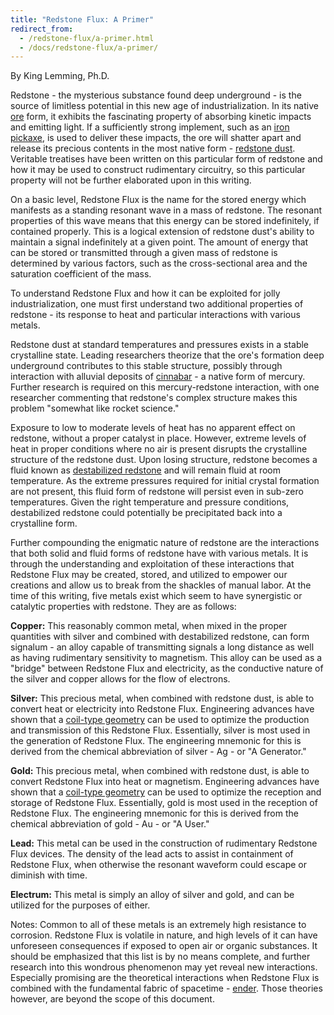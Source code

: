 ```yaml
---
title: "Redstone Flux: A Primer"
redirect_from:
  - /redstone-flux/a-primer.html
  - /docs/redstone-flux/a-primer/
---
```


By King Lemming, Ph.D.

Redstone - the mysterious substance found deep underground - is the source of
limitless potential in this new age of industrialization. In its native
[ore](https://minecraft.gamepedia.com/Redstone_Ore) form, it exhibits the
fascinating property of absorbing kinetic impacts and emitting light. If a
sufficiently strong implement, such as an [iron
pickaxe](https://minecraft.gamepedia.com/Pickaxe), is used to deliver these
impacts, the ore will shatter apart and release its precious contents in the
most native form - [redstone dust](https://minecraft.gamepedia.com/Redstone).
Veritable treatises have been written on this particular form of redstone and
how it may be used to construct rudimentary circuitry, so this particular
property will not be further elaborated upon in this writing.

On a basic level, Redstone Flux is the name for the stored energy which
manifests as a standing resonant wave in a mass of redstone. The resonant
properties of this wave means that this energy can be stored indefinitely, if
contained properly. This is a logical extension of redstone dust's ability to
maintain a signal indefinitely at a given point. The amount of energy that can
be stored or transmitted through a given mass of redstone is determined by
various factors, such as the cross-sectional area and the saturation coefficient
of the mass.

To understand Redstone Flux and how it can be exploited for jolly
industrialization, one must first understand two additional properties of
redstone - its response to heat and particular interactions with various metals.

Redstone dust at standard temperatures and pressures exists in a stable
crystalline state. Leading researchers theorize that the ore's formation deep
underground contributes to this stable structure, possibly through interaction
with alluvial deposits of
[cinnabar](/docs/thermal-foundation/materials/cinnabar/) - a native form of
mercury. Further research is required on this mercury-redstone interaction, with
one researcher commenting that redstone's complex structure makes this problem
"somewhat like rocket science."

Exposure to low to moderate levels of heat has no apparent effect on redstone,
without a proper catalyst in place. However, extreme levels of heat in proper
conditions where no air is present disrupts the crystalline structure of the
redstone dust. Upon losing structure, redstone becomes a fluid known as
[destabilized redstone](/docs/thermal-foundation/fluids/destabilized-redstone/)
and will remain fluid at room temperature. As the extreme pressures required for
initial crystal formation are not present, this fluid form of redstone will
persist even in sub-zero temperatures. Given the right temperature and pressure
conditions, destabilized redstone could potentially be precipitated back into a
crystalline form.

Further compounding the enigmatic nature of redstone are the interactions that
both solid and fluid forms of redstone have with various metals. It is through
the understanding and exploitation of these interactions that Redstone Flux may
be created, stored, and utilized to empower our creations and allow us to break
from the shackles of manual labor. At the time of this writing, five metals
exist which seem to have synergistic or catalytic properties with redstone. They
are as follows:

**Copper:** This reasonably common metal, when mixed in the proper quantities
with silver and combined with destabilized redstone, can form signalum - an
alloy capable of transmitting signals a long distance as well as having
rudimentary sensitivity to magnetism. This alloy can be used as a "bridge"
between Redstone Flux and electricity, as the conductive nature of the silver
and copper allows for the flow of electrons.

**Silver:** This precious metal, when combined with redstone dust, is able to
convert heat or electricity into Redstone Flux. Engineering advances have shown
that a [coil-type
geometry](/docs/thermal-foundation/materials/redstone-transmission-coil/) can be
used to optimize the production and transmission of this Redstone Flux.
Essentially, silver is most used in the generation of Redstone Flux. The
engineering mnemonic for this is derived from the chemical abbreviation of
silver - Ag - or "A Generator."

**Gold:** This precious metal, when combined with redstone dust, is able to
convert Redstone Flux into heat or magnetism. Engineering advances have shown
that a [coil-type
geometry](/docs/thermal-foundation/materials/redstone-reception-coil/) can be
used to optimize the reception and storage of Redstone Flux. Essentially, gold
is most used in the reception of Redstone Flux. The engineering mnemonic for
this is derived from the chemical abbreviation of gold - Au - or "A User."

**Lead:** This metal can be used in the construction of rudimentary Redstone
Flux devices. The density of the lead acts to assist in containment of Redstone
Flux, when otherwise the resonant waveform could escape or diminish with time.

**Electrum:** This metal is simply an alloy of silver and gold, and can be
utilized for the purposes of either.

Notes: Common to all of these metals is an extremely high resistance to
corrosion. Redstone Flux is volatile in nature, and high levels of it can have
unforeseen consequences if exposed to open air or organic substances. It should
be emphasized that this list is by no means complete, and further research into
this wondrous phenomenon may yet reveal new interactions. Especially promising
are the theoretical interactions when Redstone Flux is combined with the
fundamental fabric of spacetime -
[ender](/docs/thermal-foundation/fluids/resonant-ender). Those theories however,
are beyond the scope of this document.

